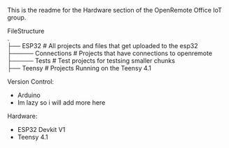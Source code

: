 This is the readme for the Hardware section of the OpenRemote Office IoT group. <br> 

FileStructure  <br> 
. <br> 
├── ESP32                     # All projects and files that get uploaded to the esp32 <br> 
├───── Connections              # Projects that have connections to openremote    <br> 
├───── Tests                    # Test projects for testsing smaller chunks  <br> 
├── Teensy                    # Projects Running on the Teensy 4.1  <br> 

Version Control:
- Arduino
- Im lazy so i will add more here

Hardware:
- ESP32 Devkit V1
- Teensy 4.1
